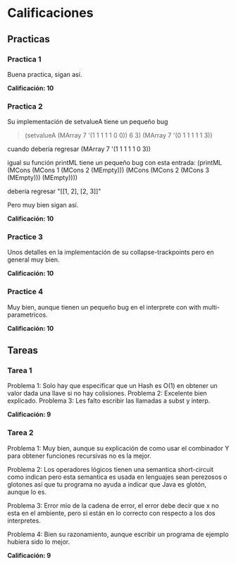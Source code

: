 # Calificaciones

## Practicas

### Practica 1

Buena practica, sigan así.

**Calificación: 10**

### Practica 2

Su implementación de setvalueA tiene un pequeño bug

> (setvalueA (MArray 7 '(1 1 1 1 1 0 0)) 6 3)
(MArray 7 '(0 1 1 1 1 1 3))

cuando debería regresar (MArray 7 '(1 1 1 1 1 0 3))

igual su función printML tiene un pequeño bug con esta entrada:
(printML (MCons (MCons 1 (MCons 2 (MEmpty))) (MCons (MCons 2 (MCons 3 (MEmpty))) (MEmpty))))

debería regresar "[[1, 2], [2, 3]]"

Pero muy bien sigan así.

**Calificación: 10**

### Practice 3
Unos detalles en la implementación de su collapse-trackpoints pero
en general muy bien.

**Calificación: 10**

### Practice 4

Muy bien, aunque tienen un pequeño bug en el interprete con with multi-parametricos.

**Calificación: 10**

## Tareas

### Tarea 1

Problema 1: Solo hay que especificar que un Hash es O(1) en obtener un valor
dada una llave si no hay colisiones.
Problema 2: Excelente bien explicado.
Problema 3: Les falto escribir las llamadas a subst y interp.

**Calificación: 9**

### Tarea 2

Problema 1: Muy bien, aunque su explicación de como usar el combinador Y para
obtener funciones recursivas no es la mejor.

Problema 2:  Los operadores lógicos tienen una semantica short-circuit como indican pero esta semantica es usada en lenguajes sean perezosos o glotones así que tu programa no ayuda a indicar que Java es glotón, aunque lo es.

Problema 3: Error mio de la cadena de error, el error debe decir que x no esta
en el ambiente, pero si están en lo correcto con respecto a los dos interpretes.

Problema 4: Bien su razonamiento, aunque escribir un programa de ejemplo hubiera sido lo mejor.

**Calificación: 9**